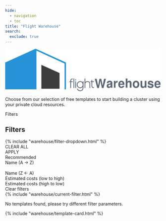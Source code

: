 ```yaml
---
hide:
  - navigation
  - toc
title: "Flight Warehouse"
search:
  exclude: true
---
```


<script src="https://kit.fontawesome.com/5d76af6daa.js" crossorigin="anonymous"></script>

<div class="no-tabs full-width-container">
  <div class="warehouse-header warehouse-main-header">
    <img
      alt="Flight Warehouse"
      class="template-icon"
      src="../assets/images/warehouse.svg"
    >
    <p class="warehouse-tagline tagline">
      Choose from our selection of free templates to start building a cluster using your private cloud resources.
    </p>
  </div>
  <div id="filter-bar">
    <div id="narrow-screen-filter-button" class="filter" onclick="showFilters()">
      <span>Filters</span>
      <i class="fa-solid fa-chevron-down"></i>
    </div>
    <div id="filter-dropdowns-container">
      <div id="narrow-screen-filter-title-container">
        <h2 class="title">
          Filters
        </h2>
      </div>
      {% include "warehouse/filter-dropdown.html" %}
      <div id="narrow-screen-button-container">
        <div id="clear-filters-button" class="button" onclick="clearAndHideFilters()">
          CLEAR ALL
        </div>
        <div class="button" onclick="hideFilters()">
          APPLY
        </div>
      </div>
    </div>
 <div id="sort-container" class="filter-container">
      <div class="filter">
        <span></span>
        <i class="fa-solid fa-chevron-down"></i>
      </div>
      <div class="dropdown-container">
        <div class="connector"></div>
        <div class="dropdown">
          <div class="dropdown-options">
            <div id="default-sort-option" class="dropdown-option selected" onclick="sortCards(this)">
              Recommended
            </div>
            <div class="dropdown-option" onclick="sortCards(this, 'nameAsc')">
              Name (A &rarr; Z)
            </div><br>
            <div class="dropdown-option" onclick="sortCards(this, 'nameDesc')">
              Name (Z &larr; A)
            </div>
            <div class="dropdown-option" onclick="sortCards(this, 'costAsc')">
              Estimated costs (low to high)
            </div>
            <div class="dropdown-option" onclick="sortCards(this, 'costDesc')">
              Estimated costs (high to low)
            </div>
          </div>
        </div>
      </div>
    </div>
  </div>
  <div id="filter-info">
    <div id="current-filters">
      <a id="filter-info-clear-button" onclick="clearAllFilters()">
        Clear filters
      </a>
    </div>
  </div>
  {% include "warehouse/current-filter.html" %}
  <p id="no-templates-message">
    No templates found, please try different filter parameters.
  </p>
</div>
<div id="warehouse">
  {% include "warehouse/template-card.html" %}
</div>
<h1></h1>
